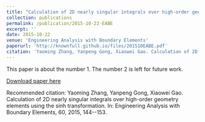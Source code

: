 ```yaml
---
title: "Calculation of 2D nearly singular integrals over high-order geometry elements using the sinh transformation"
collection: publications
permalink: /publication/2015-10-22-EABE
excerpt: ''
date: 2015-10-22
venue: 'Engineering Analysis with Boundary Elements'
paperurl: 'http://knownfull.github.io/files/201510EABE.pdf'
citation: 'Yaoming Zhang, Yanpeng Gong, Xiaowei Gao. Calculation of 2D nearly singular integrals over high-order geometry elements using the sinh transformation. In: Engineering Analysis with Boundary Elements, 60, 2015, 144--153.'
---
```

This paper is about the number 1. The number 2 is left for future work.

[Download paper here](http://knownfull.github.io/files/201510EABE.pdf)

Recommended citation: Yaoming Zhang, Yanpeng Gong, Xiaowei Gao. Calculation of 2D nearly singular integrals over high-order geometry elements using the sinh transformation. In: Engineering Analysis with Boundary Elements, 60, 2015, 144--153.